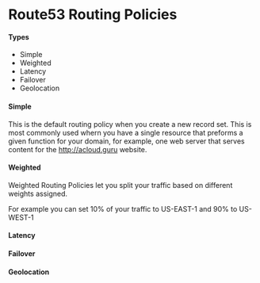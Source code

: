 # Route53 Routing Policies 

#### Types 
* Simple
* Weighted
* Latency
* Failover
* Geolocation

#### Simple 
This is the default routing policy when you create a new record set.
This is most commonly used whern you have a single resource that preforms a given function 
for your domain, for example, one web server that serves content for the http://acloud.guru website.

#### Weighted
Weighted Routing Policies let you split your traffic based on different weights assigned.

For example you can set 10% of your traffic to US-EAST-1 and 90% to US-WEST-1

#### Latency


#### Failover


#### Geolocation
